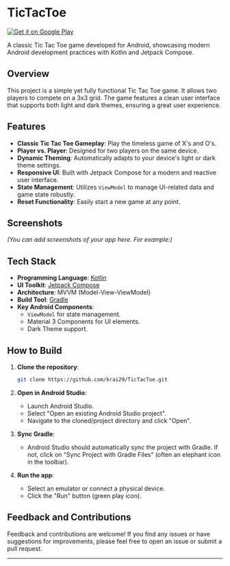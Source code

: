 # TicTacToe

[![Get it on Google Play](https://play.google.com/intl/en_us/badges/static/images/badges/en_badge_web_generic.png)](https://play.google.com/store/apps/details?id=com.krai29.tictactoe)

A classic Tic Tac Toe game developed for Android, showcasing modern Android development practices with Kotlin and Jetpack Compose.

## Overview

This project is a simple yet fully functional Tic Tac Toe game. It allows two players to compete on a 3x3 grid. The game features a clean user interface that supports both light and dark themes, ensuring a great user experience.

## Features

*   **Classic Tic Tac Toe Gameplay**: Play the timeless game of X's and O's.
*   **Player vs. Player**: Designed for two players on the same device.
*   **Dynamic Theming**: Automatically adapts to your device's light or dark theme settings.
*   **Responsive UI**: Built with Jetpack Compose for a modern and reactive user interface.
*   **State Management**: Utilizes `ViewModel` to manage UI-related data and game state robustly.
*   **Reset Functionality**: Easily start a new game at any point.

## Screenshots

*(You can add screenshots of your app here. For example:)*
<!--
<p align="center">
  <img src="screenshots/screenshot_light.png" width="200" alt="Light Theme Screenshot">
  &nbsp; &nbsp; &nbsp;
  <img src="screenshots/screenshot_dark.png" width="200" alt="Dark Theme Screenshot">
</p>
-->

## Tech Stack

*   **Programming Language**: [Kotlin](https://kotlinlang.org/)
*   **UI Toolkit**: [Jetpack Compose](https://developer.android.com/jetpack/compose)
*   **Architecture**: MVVM (Model-View-ViewModel)
*   **Build Tool**: [Gradle](https://gradle.org/)
*   **Key Android Components**:
    *   `ViewModel` for state management.
    *   Material 3 Components for UI elements.
    *   Dark Theme support.

## How to Build

1.  **Clone the repository**:
    ```bash
    git clone https://github.com/krai29/TicTacToe.git
    ```

2.  **Open in Android Studio**:
    *   Launch Android Studio.
    *   Select "Open an existing Android Studio project".
    *   Navigate to the cloned/project directory and click "Open".

3.  **Sync Gradle**:
    *   Android Studio should automatically sync the project with Gradle. If not, click on "Sync Project with Gradle Files" (often an elephant icon in the toolbar).

4.  **Run the app**:
    *   Select an emulator or connect a physical device.
    *   Click the "Run" button (green play icon).

## Feedback and Contributions

Feedback and contributions are welcome! If you find any issues or have suggestions for improvements, please feel free to open an issue or submit a pull request.

---

